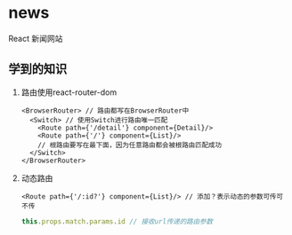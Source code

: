 # news
React 新闻网站

## 学到的知识
1. 路由使用react-router-dom

   ```react
   <BrowserRouter> // 路由都写在BrowserRouter中
     <Switch> // 使用Switch进行路由唯一匹配
       <Route path={'/detail'} component={Detail}/>
       <Route path={'/'} component={List}/> 
       // 根路由要写在最下面，因为任意路由都会被根路由匹配成功
     </Switch>
   </BrowserRouter>
   ```

2. 动态路由

   ```react
   <Route path={'/:id?'} component={List}/> // 添加？表示动态的参数可传可不传
   ```

   ```javascript
   this.props.match.params.id // 接收url传递的路由参数
   ```
